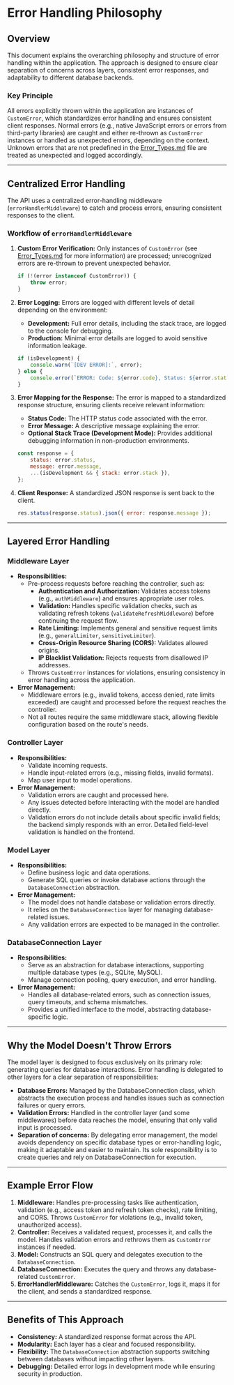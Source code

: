 # Error Handling Philosophy

## Overview

This document explains the overarching philosophy and structure of error handling within the application. The approach is designed to ensure clear separation of concerns across layers, consistent error responses, and adaptability to different database backends.

### Key Principle

All errors explicitly thrown within the application are instances of `CustomError`, which standardizes error handling and ensures consistent client responses. Normal errors (e.g., native JavaScript errors or errors from third-party libraries) are caught and either re-thrown as `CustomError` instances or handled as unexpected errors, depending on the context. Unknown errors that are not predefined in the [Error_Types.md](./Error_Types.md) file are treated as unexpected and logged accordingly.

---

## Centralized Error Handling

The API uses a centralized error-handling middleware (`errorHandlerMiddleware`) to catch and process errors, ensuring consistent responses to the client.

### Workflow of `errorHandlerMiddleware`

1. **Custom Error Verification:** Only instances of `CustomError` (see [Error_Types.md](./Error_Types.md) for more information) are processed; unrecognized errors are re-thrown to prevent unexpected behavior.

   ```javascript
   if (!(error instanceof CustomError)) {
       throw error;
   }
   ```

2. **Error Logging:** Errors are logged with different levels of detail depending on the environment:
   - **Development:** Full error details, including the stack trace, are logged to the console for debugging.
   - **Production:** Minimal error details are logged to avoid sensitive information leakage.

   ```javascript
   if (isDevelopment) {
       console.warn(`[DEV ERROR]:`, error);
   } else {
       console.error(`ERROR: Code: ${error.code}, Status: ${error.status}`);
   }
   ```

3. **Error Mapping for the Response:** The error is mapped to a standardized response structure, ensuring clients receive relevant information:
   - **Status Code:** The HTTP status code associated with the error.
   - **Error Message:** A descriptive message explaining the error.
   - **Optional Stack Trace (Development Mode):** Provides additional debugging information in non-production environments.

   ```javascript
   const response = {
       status: error.status,
       message: error.message,
       ...(isDevelopment && { stack: error.stack }),
   };
   ```

4. **Client Response:** A standardized JSON response is sent back to the client.

   ```javascript
   res.status(response.status).json({ error: response.message });
   ```

---

## Layered Error Handling

### Middleware Layer
- **Responsibilities:**
  - Pre-process requests before reaching the controller, such as:
    - **Authentication and Authorization:** Validates access tokens (e.g., `authMiddleware`) and ensures appropriate user roles.
    - **Validation:** Handles specific validation checks, such as validating refresh tokens (`validateRefreshMiddleware`) before continuing the request flow.
    - **Rate Limiting:** Implements general and sensitive request limits (e.g., `generalLimiter`, `sensitiveLimiter`).
    - **Cross-Origin Resource Sharing (CORS):** Validates allowed origins.
    - **IP Blacklist Validation:** Rejects requests from disallowed IP addresses.
  - Throws `CustomError` instances for violations, ensuring consistency in error handling across the application.
- **Error Management:**
  - Middleware errors (e.g., invalid tokens, access denied, rate limits exceeded) are caught and processed before the request reaches the controller.
  - Not all routes require the same middleware stack, allowing flexible configuration based on the route's needs.

### Controller Layer
- **Responsibilities:**
  - Validate incoming requests.
  - Handle input-related errors (e.g., missing fields, invalid formats).
  - Map user input to model operations.
- **Error Management:**
  - Validation errors are caught and processed here.
  - Any issues detected before interacting with the model are handled directly.
  - Validation errors do not include details about specific invalid fields; the backend simply responds with an error. Detailed field-level validation is handled on the frontend.

### Model Layer
- **Responsibilities:**
  - Define business logic and data operations.
  - Generate SQL queries or invoke database actions through the `DatabaseConnection` abstraction.
- **Error Management:**
  - The model does not handle database or validation errors directly.
  - It relies on the `DatabaseConnection` layer for managing database-related issues.
  - Any validation errors are expected to be managed in the controller.

### DatabaseConnection Layer
- **Responsibilities:**
  - Serve as an abstraction for database interactions, supporting multiple database types (e.g., SQLite, MySQL).
  - Manage connection pooling, query execution, and error handling.
- **Error Management:**
  - Handles all database-related errors, such as connection issues, query timeouts, and schema mismatches.
  - Provides a unified interface to the model, abstracting database-specific logic.

---

## Why the Model Doesn't Throw Errors

The model layer is designed to focus exclusively on its primary role: generating queries for database interactions. Error handling is delegated to other layers for a clear separation of responsibilities:
- **Database Errors:** Managed by the DatabaseConnection class, which abstracts the execution process and handles issues such as connection failures or query errors.
- **Validation Errors:**  Handled in the controller layer (and some middlewares) before data reaches the model, ensuring that only valid input is processed.
- **Separation of concerns:** By delegating error management, the model avoids dependency on specific database types or error-handling logic, making it adaptable and easier to maintain. Its sole responsibility is to create queries and rely on DatabaseConnection for execution.

---

## Example Error Flow

1. **Middleware:** Handles pre-processing tasks like authentication, validation (e.g., access token and refresh token checks), rate limiting, and CORS. Throws `CustomError` for violations (e.g., invalid token, unauthorized access).
2. **Controller:** Receives a validated request, processes it, and calls the model. Handles validation errors and rethrows them as `CustomError` instances if needed.
3. **Model:** Constructs an SQL query and delegates execution to the `DatabaseConnection`.
4. **DatabaseConnection:** Executes the query and throws any database-related `CustomError`.
5. **ErrorHandlerMiddleware:** Catches the `CustomError`, logs it, maps it for the client, and sends a standardized response.

---

## Benefits of This Approach

- **Consistency:** A standardized response format across the API.
- **Modularity:** Each layer has a clear and focused responsibility.
- **Flexibility:** The `DatabaseConnection` abstraction supports switching between databases without impacting other layers.
- **Debugging:** Detailed error logs in development mode while ensuring security in production.

